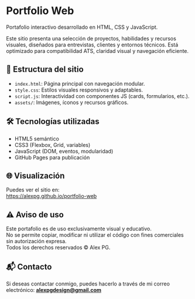 # Portfolio Web

Portafolio interactivo desarrollado en HTML, CSS y JavaScript.

Este sitio presenta una selección de proyectos, habilidades y recursos visuales, diseñados para entrevistas, clientes y entornos técnicos. Está optimizado para compatibilidad ATS, claridad visual y navegación eficiente.

## 🧩 Estructura del sitio

- `index.html`: Página principal con navegación modular.
- `style.css`: Estilos visuales responsivos y adaptables.
- `script.js`: Interactividad con componentes JS (cards, formularios, etc.).
- `assets/`: Imágenes, íconos y recursos gráficos.

## 🛠 Tecnologías utilizadas

- HTML5 semántico
- CSS3 (Flexbox, Grid, variables)
- JavaScript (DOM, eventos, modularidad)
- GitHub Pages para publicación

## 🌐 Visualización

Puedes ver el sitio en:  
https://alexpg.github.io/portfolio-web

## ⚠️ Aviso de uso

Este portafolio es de uso exclusivamente visual y educativo.  
No se permite copiar, modificar ni utilizar el código con fines comerciales sin autorización expresa.  
Todos los derechos reservados © Alex PG.

## 📬 Contacto

Si deseas contactar conmigo, puedes hacerlo a través de mi correo electrónico: **alexpgdesign@gmail.com**